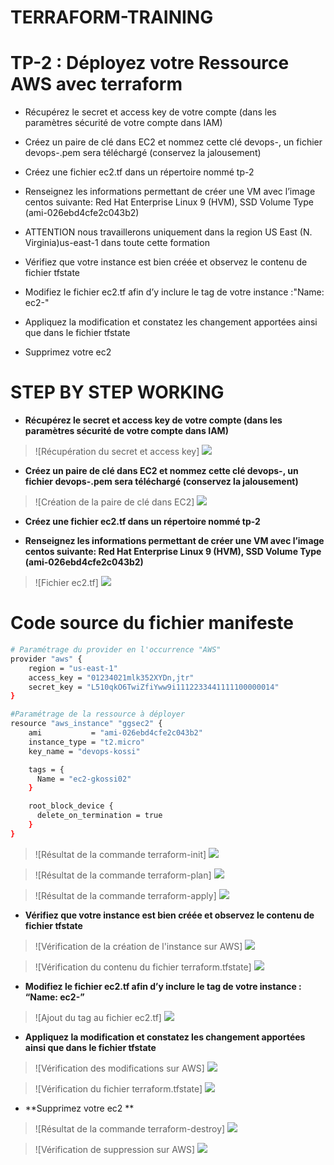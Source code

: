 # TERRAFORM-TRAINING

# TP-2 : Déployez votre Ressource AWS avec terraform

- Récupérez le secret et access key de votre compte (dans les paramètres sécurité de votre compte dans IAM)
 
- Créez un paire de clé dans EC2 et nommez cette clé devops-<votre prenom>, un fichier devops-<votre prenom>.pem sera téléchargé (conservez la jalousement)
 
- Créez une fichier ec2.tf dans un répertoire nommé tp-2
 
- Renseignez les informations permettant de créer une VM avec l’image centos suivante: Red Hat Enterprise Linux 9 (HVM), SSD Volume Type (ami-026ebd4cfe2c043b2)
 
- ATTENTION nous travaillerons uniquement dans la region US East (N. Virginia)us-east-1 dans toute cette formation
 
- Vérifiez que votre instance est bien créée et observez le contenu de fichier tfstate
 
- Modifiez le fichier ec2.tf afin d’y inclure le tag de votre instance :"Name: ec2-<votre prenom>"
 
- Appliquez la modification et constatez les changement apportées ainsi que dans le fichier tfstate
 
- Supprimez votre ec2 


# STEP BY STEP WORKING

- **Récupérez le secret et access key de votre compte (dans les paramètres sécurité de votre compte dans IAM)**
> ![Récupération du secret et access key] ![](./images/iam-access-secret-key.png)

- **Créez un paire de clé dans EC2 et nommez cette clé devops-<votre prenom>, un fichier devops-<votre prenom>.pem sera téléchargé (conservez la jalousement)**
> ![Création de la paire de clé dans EC2] ![](./images/ec2-key-pair.png)
 
- **Créez une fichier ec2.tf dans un répertoire nommé tp-2**
 
- **Renseignez les informations permettant de créer une VM avec l’image centos suivante: Red Hat Enterprise Linux 9 (HVM), SSD Volume Type (ami-026ebd4cfe2c043b2)**
> ![Fichier ec2.tf] ![](./images/manifeste-ec2.png)

# Code source du fichier manifeste
```bash
# Paramétrage du provider en l'occurrence "AWS"
provider "aws" {
    region = "us-east-1"
    access_key = "01234021mlk352XYDn,jtr"
    secret_key = "L510qkO6TwiZfiYww9i1112233441111100000014"
}

#Paramétrage de la ressource à déployer
resource "aws_instance" "ggsec2" {
    ami           = "ami-026ebd4cfe2c043b2"
    instance_type = "t2.micro" 
    key_name = "devops-kossi"

    tags = {
      Name = "ec2-gkossi02"
    }

    root_block_device {
      delete_on_termination = true
    }
}
```

> ![Résultat de la commande terraform-init] ![](./images/terraform-init.jpg)

> ![Résultat de la commande terraform-plan] ![](./images/terraform-plan.png)

> ![Résultat de la commande terraform-apply] ![](./images/terraform-apply.png)

 - **Vérifiez que votre instance est bien créée et observez le contenu de fichier tfstate**
> ![Vérification de la création de l'instance sur AWS] ![](./images/verification.png)

> ![Vérification du contenu du fichier terraform.tfstate] ![](./images/fichier-tfstate.png)
 
- **Modifiez le fichier ec2.tf afin d’y inclure le tag de votre instance : “Name: ec2-<votre prenom>”**
> ![Ajout du tag au fichier ec2.tf] ![](./images/tags.png)

- **Appliquez la modification et constatez les changement apportées ainsi que dans le fichier tfstate**
> ![Vérification des modifications sur AWS] ![](./images/verification-aws.png)

> ![Vérification du fichier terraform.tfstate] ![](./images/verification-tfstate.png)

- **Supprimez votre ec2 **
> ![Résultat de la commande terraform-destroy] ![](./images/terraform-destroy.png)

> ![Vérification de suppression sur AWS] ![](./images/aws-verif.png)

